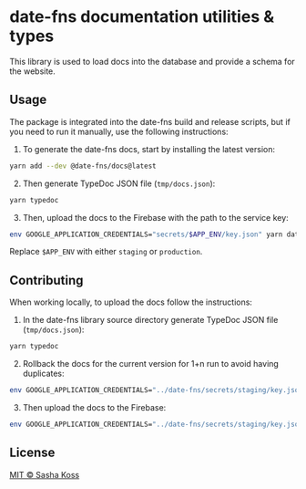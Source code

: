 # date-fns documentation utilities & types

This library is used to load docs into the database and provide a schema for the website.

## Usage

The package is integrated into the date-fns build and release scripts, but if you need to run it manually, use the following instructions:

1. To generate the date-fns docs, start by installing the latest version:

```sh
yarn add --dev @date-fns/docs@latest
```

2. Then generate TypeDoc JSON file (`tmp/docs.json`):

```sh
yarn typedoc
```

3. Then, upload the docs to the Firebase with the path to the service key:

```sh
env GOOGLE_APPLICATION_CREDENTIALS="secrets/$APP_ENV/key.json" yarn date-fns-docs docs/config.js
```

Replace `$APP_ENV` with either `staging` or `production`.

## Contributing

When working locally, to upload the docs follow the instructions:

1. In the date-fns library source directory generate TypeDoc JSON file (`tmp/docs.json`):

```sh
yarn typedoc
```

2. Rollback the docs for the current version for 1+n run to avoid having duplicates:

```sh
env GOOGLE_APPLICATION_CREDENTIALS="../date-fns/secrets/staging/key.json" npx tsx ./src/bin.ts ../date-fns/docs/config.js --rollback
```

3. Then upload the docs to the Firebase:

```sh
env GOOGLE_APPLICATION_CREDENTIALS="../date-fns/secrets/staging/key.json" npx tsx ./src/bin.ts ../date-fns/docs/config.js
```

## License

[MIT © Sasha Koss](https://kossnocorp.mit-license.org/)
